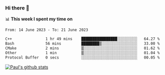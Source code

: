 ### Hi there 👋

📊 **This week I spent my time on**
<!--START_SECTION:waka-->

```txt
From: 14 June 2023 - To: 21 June 2023

C++               1 hr 49 mins    ████████████████░░░░░░░░░   64.27 %
Bash              56 mins         ████████▒░░░░░░░░░░░░░░░░   33.00 %
CMake             2 mins          ▒░░░░░░░░░░░░░░░░░░░░░░░░   01.62 %
Other             1 min           ▒░░░░░░░░░░░░░░░░░░░░░░░░   01.04 %
Protocol Buffer   0 secs          ░░░░░░░░░░░░░░░░░░░░░░░░░   00.05 %
```

<!--END_SECTION:waka-->


[![Paul's github stats](https://github-readme-stats.vercel.app/api?username=mickeyouyou&theme=dracula&show_icons=true)](https://github.com/anuraghazra/github-readme-stats)
